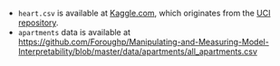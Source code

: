 - `heart.csv` is available at [Kaggle.com](https://www.kaggle.com/ronitf/heart-disease-uci), which originates from the [UCI repository](https://archive.ics.uci.edu/ml/datasets/heart+disease).
- `apartments` data is available at https://github.com/Foroughp/Manipulating-and-Measuring-Model-Interpretability/blob/master/data/apartments/all_apartments.csv

